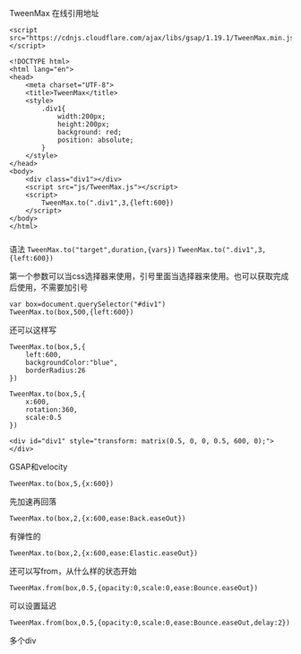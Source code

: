 TweenMax
在线引用地址

```
<script src="https://cdnjs.cloudflare.com/ajax/libs/gsap/1.19.1/TweenMax.min.js"></script>
```

```
<!DOCTYPE html>
<html lang="en">
<head>
    <meta charset="UTF-8">
    <title>TweenMax</title>
    <style>
    	.div1{
    		width:200px;
    		height:200px;
    		background: red;
    		position: absolute;
    	}
    </style>
</head>
<body>
	<div class="div1"></div>
	<script src="js/TweenMax.js"></script>
	<script>
		TweenMax.to(".div1",3,{left:600})
	</script>
</body>
</html>
```
### 
语法
`TweenMax.to("target",duration,{vars})`
`TweenMax.to(".div1",3,{left:600})`


第一个参数可以当css选择器来使用，引号里面当选择器来使用。也可以获取完成后使用，不需要加引号

```
var box=document.querySelector("#div1")
TweenMax.to(box,500,{left:600})
```


还可以这样写
```
TweenMax.to(box,5,{
	left:600,
	backgroundColor:"blue",
	borderRadius:26
})
```


```
TweenMax.to(box,5,{
    x:600,
    rotation:360,
    scale:0.5
})
```


```
<div id="div1" style="transform: matrix(0.5, 0, 0, 0.5, 600, 0);"></div>
```
GSAP和velocity

```
TweenMax.to(box,5,{x:600})
```


先加速再回落
```
TweenMax.to(box,2,{x:600,ease:Back.easeOut})
```


有弹性的
```
TweenMax.to(box,2,{x:600,ease:Elastic.easeOut})
```

还可以写from，从什么样的状态开始

```
TweenMax.from(box,0.5,{opacity:0,scale:0,ease:Bounce.easeOut})
```

可以设置延迟

```
TweenMax.from(box,0.5,{opacity:0,scale:0,ease:Bounce.easeOut,delay:2})
```


多个div